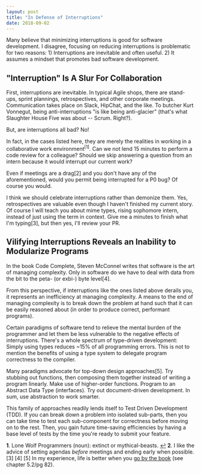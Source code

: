 ```yaml
---
layout: post
title: "In Defense of Interruptions"
date: 2018-09-02
---
```


Many believe that minimizing interruptions is good for software development. I disagree, focusing on reducing 
interruptions is problematic for two reasons: 1) Interruptions are inevitable and often useful. 2) It assumes a mindset
that promotes bad software development.  

## "Interruption" Is A Slur For Collaboration
First, interruptions are inevitable. In typical Agile shops, there are stand-ups, sprint plannings, retrospectives, and 
other corporate meetings. Communication takes place on Slack, HipChat, and the like. To butcher Kurt Vonnegut, being 
anti-interruptions "is like being anti-glacier" (that's what Slaughter House Five was about -- Scrum. Right?).

But, are interruptions all bad? No!

In fact, in the cases listed here, they are merely the realities in working in a collaborative work environment<sup id="a1">[1]</sup>.
Can we not lend 15 minutes to perform a code review for a colleague? Should we skip answering a question from an intern
because it would interrupt our current work? 

Even if meetings are a drag[2] and you don't have any of the aforementioned, would you permit being interrupted for a 
P0 bug? Of course you would. 

I think we should celebrate interruptions rather than demonize them. Yes, retrospectives are valuable even though I 
haven't finished my current story. Of course I will teach you about mime types, rising sophomore intern, instead of just
using the term in context. Give me a minutes to finish what I'm typing[3], but then yes, I'll review your PR. 

## Vilifying Interruptions Reveals an Inability to Modularize Programs

In the book Code Complete, Steven McConnel writes that software is the art of managing complexity. Only in software do 
we have to deal with data from the bit to the peta- (or exbi-) byte level[4].

From this perspective, if interruptions like the ones listed above derails you, it represents an inefficiency at managing 
complexity. A means to the end of managing complexity is to break down the problem at hand such that it can be easily 
reasoned about (in order to produce correct, performant programs).  

Certain paradigms of software tend to relieve the mental burden of the programmer and let them be less vulnerable to the
negative effects of interruptions. There's a whole spectrum of type-driven development: Simply using types
reduces ~15% of all programming errors. This is not to mention the benefits of using a type system to delegate program
correctness to the compiler. 

Many paradigms advocate for top-down design approaches[5]. Try stubbing out functions, then composing them together instead
of writing a program linearly. Make use of higher-order functions. Program to an Abstract Data Type (interfaces). Try out
document-driven development. In sum, use abstraction to work smarter. 

This family of approaches readily lends itself to Test Driven Development (TDD). If you can break down a problem into 
isolated sub-parts, then you can take time to test each sub-component for correctness before moving on to the rest. Then, 
you gain future time-saving efficiencies by having a base level of tests by the time you're ready to submit your feature.


<b id="f1">1</b>. Lone Wolf Programmers (noun): extinct or mythical-beasts. [↩](#a1)
<b id="f2">2</b>. I like the advice of setting agendas *before* meetings and ending early when possible. 
[3]
[4]
[5] In my experience, life is better when you [go by the book](http://aroma.vn/web/wp-content/uploads/2016/11/code-complete-2nd-edition-v413hav.pdf) (see chapter 5.2/pg 82).

